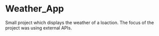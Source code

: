 # Weather_App

Small project which displays the weather of a loaction. The focus of the project was using external APIs.